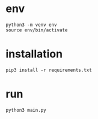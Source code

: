 # env

```
python3 -m venv env
source env/bin/activate
```

# installation

```
pip3 install -r requirements.txt
```

# run

```
python3 main.py
```
